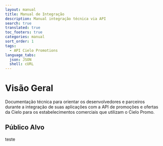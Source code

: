 ```yaml
---
layout: manual
title: Manual de Integração
description: Manual integração técnica via API
search: true
translated: true
toc_footers: true
categories: manual
sort_order: 1
tags:
  - API Cielo Promotions
language_tabs:
  json: JSON
  shell: cURL
---
```

# Visão Geral

Documentação técnica para orientar os desenvolvedores e parceiros durante a integração de suas aplicações com a API de promoções e ofertas da Cielo para os estabelecimentos comerciais que utilizam o Cielo Promo.

## Público Alvo

teste
